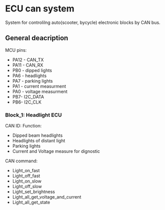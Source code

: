 # ECU can system

System for controlilng auto(scooter, bycycle) electronic blocks by CAN bus.

## General deacription

MCU pins:   
* PA12 - CAN_TX   
* PA11 - CAN_RX   
* PB0 - dipped lights    
* PA6 - headlights   
* PA7 - parking lights   
* PA1 - current measurment   
* PA0 - voltage measurment   
* PB7- I2C_DATA     
* PB6- I2C_CLK  

### Block_1: Headlight ECU
CAN ID:
Function:
- Dipped beam headlights
- Headlights of distant light
- Parking lights
- Current and Voltage measure for dignostic

CAN command:
- Light_on_fast
- Light_off_fast
- Light_on_slow
- Light_off_slow
- Light_set_brightness
- Light_all_get_voltage_and_current
- Light_all_get_state


 
 
 